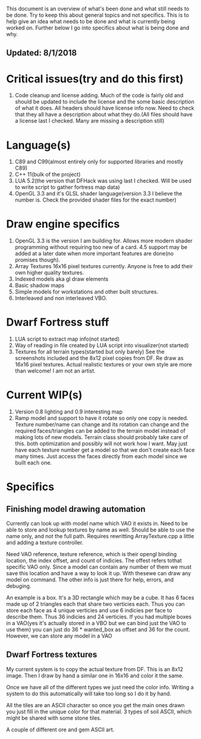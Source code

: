 This document is an overview of what's been done and what still needs to be done. Try to keep this about general topics and not specifics.
This is to help give an idea what needs to be done and what is currently being worked on. Further below I go into specifics about what is being done and why.

## Updated: 8/1/2018

# Critical issues(try and do this first)
1. Code cleanup and license adding. Much of the code is fairly old and should be updated to include the license and the some basic description of what it does.
All headers should have license info now. Need to check that they all have a description about what they do.(All files should have a license last I checked. Many are missing a description still)

# Language(s)
1. C89 and C99(almost entirely only for supported libraries and mostly C89)
2. C++ 11(bulk of the project)
3. LUA 5.2(the version that DFHack was using last I checked. Will be used to write script to gather fortress map data)
4. OpenGL 3.3 and it's GLSL shader language(version 3.3 I believe the number is. Check the provided shader files for the exact number)

# Draw engine specifics
1. OpenGL 3.3 is the version I am building for. Allows more modern shader programming without requiring too new of a card. 4.5 support may be added at a later date when more important features are done(no promises though).
2. Array Textures 16x16 pixel textures currently. Anyone is free to add their own higher quality textures.
3. Indexed models aka gl draw elements
4. Basic shadow maps
5. Simple models for workstations and other built structures.
6. Interleaved and non interleaved VBO.

# Dwarf Fortress stuff
1. LUA script to extract map info(not started)
2. Way of reading in file created by LUA script into visualizer(not started)
3. Textures for all terrain types(started but only barely) See the screenshots included and the 8x12 pixel copies from DF. Re draw as 16x16 pixel textures. Actual realistic textures or your own style are more than welcome! I am not an artist.

# Current WIP(s)
1. Version 0.8 lighting and 0.9 interesting map
2. Ramp model and support to have it rotate so only one copy is needed. Texture number/name can change and its rotation can change and the required faces/triangles can be added to the terrain model instead of making lots of new models. Terrain class should probably take care of this. both optimization and possibly will not work how I want. May just have each texture number get a model so that we don't create each face many times. Just access the faces directly from each model since we built each one.

# Specifics
## Finishing model drawing automation
Currently can look up with model name which VAO it exists in. Need to be able to store and lookup textures by name as well. Should be able
to use the name only, and not the full path. Requires rewritting ArrayTexture.cpp a little and adding a texture controller.

Need VAO reference, texture reference, which is their opengl binding location, the index offset, and count of indicies. 
The offest refers tothat specific VAO only. Since a model can contain any number of them we must save this location and have a way to 
look it up. With thesewe can draw any model on command. The other info is just there for help, errors, and debuging.

An example is a box. It's a 3D rectangle which may be a cube. It has 6 faces made up of 2 triangles each that share two verticies each.
Thus you can store each face as 4 unique verticies and use 6 indicies per face to describe them. Thus 36 indicies and 24 verticies.
If you had multiple boxes in a VAO(yes it's actually stored in a VBO but we can bind just the VAO to use them) 
you can just do 36 * wanted_box as offset and 36 for the count. However, we can store any model in a VAO

## Dwarf Fortress textures
My current system is to copy the actual texture from DF. This is an 8x12 image. Then I draw by hand a similar one in 16x16 and color it the same.

Once we have all of the different types we just need the color info. Writing a system to do this automatically will take too long so I do it by hand. 

All the tiles are an ASCII character so once you get the main ones drawn you just fill in the unique color for that material. 3 types of soil ASCII, which might be shared with some stone tiles.

A couple of different ore and gem ASCII art.
